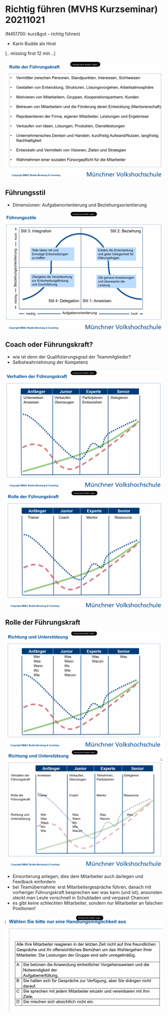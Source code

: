 # Richtig führen (MVHS Kurzseminar) 20211021
(N451700: kurz&gut - richtig führen)

* Karin Budde als Host

[.. missing first 12 min ..]

![](img00.png)

## Führungsstil

* Dimensionen: Aufgabenorientierung und Beziehungsorientierung

![](img01.png)

## Coach oder Führungskraft?

* wie ist denn der Qualifizierungsgrad der Teammitglieder?
* Selbstwahrnehmung der Kompetenz 

![](img02.png)
![](img03.png)

## Rolle der Führungskraft
![](img04.png)
![](img05.png)

* Einsortierung anlegen; dies dem Mitarbeiter auch darlegen und Feedback einfordern
* bei Teamübernahme: erst Mitarbeitergespräche führen, danach mit vorheriger Führungskraft besprechen wer was kann (und ist); ansonsten steckt man Leute vorschnell in Schubladen und verpasst Chancen
* es gibt keine schlechten Mitarbeiter, sondern nur Mitarbeiter an falschen Positionen!

![](img06.png)